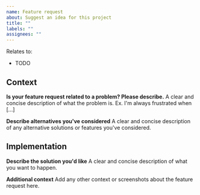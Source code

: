 ```yaml
---
name: Feature request
about: Suggest an idea for this project
title: ""
labels: ""
assignees: ""
---
```


Relates to:

- TODO

## Context

**Is your feature request related to a problem? Please describe.**
A clear and concise description of what the problem is. Ex. I'm always frustrated when [...]

**Describe alternatives you've considered**
A clear and concise description of any alternative solutions or features you've considered.

## Implementation

**Describe the solution you'd like**
A clear and concise description of what you want to happen.

**Additional context**
Add any other context or screenshots about the feature request here.
